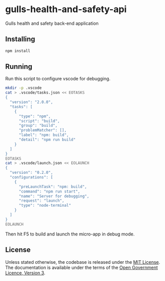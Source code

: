# gulls-health-and-safety-api

Gulls health and safety back-end application

## Installing

```sh
npm install
```

## Running

Run this script to configure vscode for debugging.

```sh
mkdir -p .vscode
cat > .vscode/tasks.json << EOTASKS
{
  "version": "2.0.0",
  "tasks": [
    {
      "type": "npm",
      "script": "build",
      "group": "build",
      "problemMatcher": [],
      "label": "npm: build",
      "detail": "npm run build"
    }
  ]
}
EOTASKS
cat > .vscode/launch.json << EOLAUNCH
{
  "version": "0.2.0",
  "configurations": [
    {
      "preLaunchTask": "npm: build",
      "command": "npm run start",
      "name": "Server for debugging",
      "request": "launch",
      "type": "node-terminal"
    }
  ]
}
EOLAUNCH
```

Then hit F5 to build and launch the micro-app in debug mode.

## License

Unless stated otherwise, the codebase is released under the
[MIT License](LICENSE.txt). The documentation is available under the
terms of the [Open Government Licence, Version 3](LICENSE-OGL.md).
